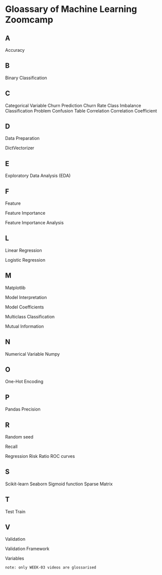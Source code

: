 # Gloassary of Machine Learning Zoomcamp


## A <br>
Accuracy
## B<br>
Binary Classification
## C<br>
Categorical Variable
Churn Prediction
Churn Rate
Class Imbalance
Classification Problem
Confusion Table
Correlation
Correlation Coefficient
## D<br>
Data Preparation

DictVectorizer
## E<br>

Exploratory Data Analysis (EDA)
## F<br>
Feature

Feature Importance

Feature Importance Analysis
## L<br>
Linear Regression

Logistic Regression
## M<br>
Matplotlib

Model Interpretation 

Model Coefficients

Multiclass Classification

Mutual Information
## N<br>
Numerical Variable
Numpy
## O<br>
One-Hot Encoding
## P<br>

Pandas
Precision<br>
## R <br>

Random seed<br>

Recall<br>

Regression
Risk Ratio
ROC curves

## S<br>

Scikit-learn
Seaborn
Sigmoid function
Sparse Matrix
## T<br>

Test
Train
## V<br>
Validation

Validation Framework

Variables


	note: only WEEK-03 videos are glossarised